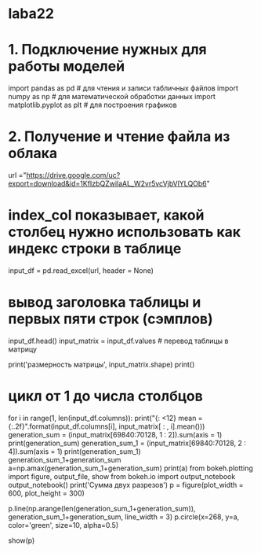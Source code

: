 # laba22

# 1. Подключение нужных для работы моделей
import pandas as pd     # для чтения и записи табличных файлов
import numpy as np      # для математической обработки данных
import matplotlib.pyplot as plt # для построения графиков
# 2. Получение и чтение файла из облака


url ="https://drive.google.com/uc?export=download&id=1KfIzbQZwilaAL_W2vr5vcVjbVlYLQOb6"

# index_col показывает, какой столбец нужно использовать как индекс строки в таблице
input_df = pd.read_excel(url, header = None) 
# вывод заголовка таблицы и первых  пяти строк (сэмплов)

input_df.head()
input_matrix = input_df.values # перевод таблицы в матрицу
 
print('размерность матрицы', input_matrix.shape)
print()
# цикл от 1 до числа столбцов
 
for i in range(1, len(input_df.columns)):
  print("{: <12} mean = {:.2f}".format(input_df.columns[i], input_matrix[ :  , i].mean()))
  generation_sum = (input_matrix[69840:70128, 1 : 2]).sum(axis = 1)
print(generation_sum)
generation_sum_1 = (input_matrix[69840:70128, 2 : 4]).sum(axis = 1)
print(generation_sum_1)
generation_sum_1+generation_sum
a=np.amax(generation_sum_1+generation_sum)
print(a)
from bokeh.plotting import figure, output_file, show
from bokeh.io import output_notebook
output_notebook()
print('Сумма двух разрезов')
p = figure(plot_width = 600, plot_height = 300)


p.line(np.arange(len(generation_sum_1+generation_sum)), generation_sum_1+generation_sum, line_width = 3)
p.circle(x=268, y=a,
           color='green', size=10, alpha=0.5)

show(p)
